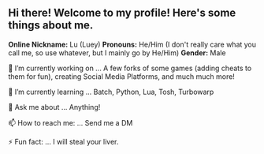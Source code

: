 ## Hi there! Welcome to my profile! Here's some things about me.
**Online Nickname:** Lu (Luey)
**Pronouns:** He/Him (I don't really care what you call me, so use whatever, but I mainly go by He/Him)
**Gender:** Male

🔭 I’m currently working on ... A few forks of some games (adding cheats to them for fun), creating Social Media Platforms, and much much more!

🌱 I’m currently learning ... Batch, Python, Lua, Tosh, Turbowarp

💬 Ask me about ... Anything!

📫 How to reach me: ... Send me a DM

⚡ Fun fact: ... I will steal your liver.
